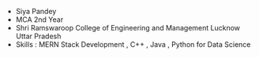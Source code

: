 - Siya Pandey
- MCA 2nd Year 
- Shri Ramswaroop College of Engineering and Management Lucknow Uttar Pradesh
- Skills : MERN Stack Development , C++ , Java , Python for Data Science 
